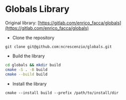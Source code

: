 # Globals Library

Original library: [https://gitlab.com/enrico_facca/globals](https://gitlab.com/enrico_facca/globals)

* Clone the repository
```
git clone git@github.com:ncrescenzio/globals.git
```

* Build the library
```bash
cd globals && mkdir build
cmake -S . -B build
cmake --build build
```

* Install the library
```
cmake --install build --prefix /path/to/install/dir
```
